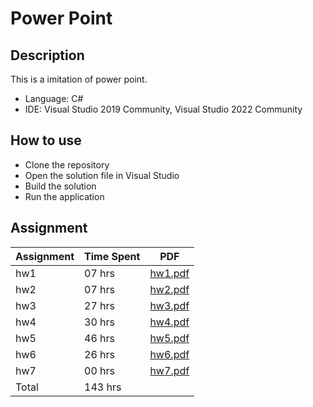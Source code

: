 # Power Point

## Description

This is a imitation of power point.

- Language: C#
- IDE: Visual Studio 2019 Community, Visual Studio 2022 Community

## How to use

- Clone the repository
- Open the solution file in Visual Studio
- Build the solution
- Run the application


## Assignment

|Assignment|Time Spent|PDF|
|---|---|---|
|hw1|07 hrs|[hw1.pdf](./homework/hw1.pdf)
|hw2|07 hrs|[hw2.pdf](./homework/hw2.pdf)
|hw3|27 hrs|[hw3.pdf](./homework/hw3.pdf)
|hw4|30 hrs|[hw4.pdf](./homework/hw4.pdf)
|hw5|46 hrs|[hw5.pdf](./homework/hw5.pdf)
|hw6|26 hrs|[hw6.pdf](./homework/hw6.pdf)
|hw7|00 hrs|[hw7.pdf](./homework/hw7.pdf)
|Total|143 hrs||